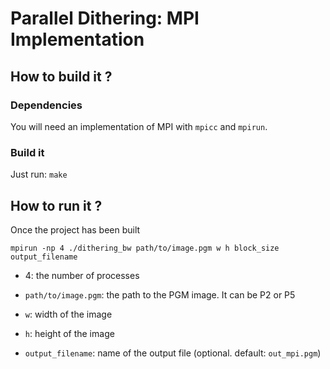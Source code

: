 # Parallel Dithering: MPI Implementation

## How to build it ?

### Dependencies

You will need an implementation of MPI with ``mpicc`` and ``mpirun``.

### Build it

Just run: ``make``

## How to run it ?

Once the project has been built

```shell
mpirun -np 4 ./dithering_bw path/to/image.pgm w h block_size output_filename
```

* 4: the number of processes

* ``path/to/image.pgm``: the path to the PGM image. It can be P2 or P5

* ``w``: width of the image

* ``h``: height of the image

* ``output_filename``: name of the output file (optional. default: ``out_mpi.pgm``)

